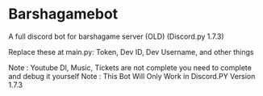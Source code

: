 # Barshagamebot
A full discord bot for barshagame server (OLD) (Discord.py 1.7.3)

Replace these at main.py: Token, Dev ID, Dev Username, and other things

Note : Youtube Dl, Music, Tickets are not complete you need to complete and debug it yourself
Note : This Bot Will Only Work in Discord.PY Version 1.7.3
